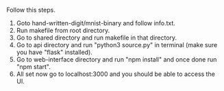 Follow this steps.

1. Goto hand-written-digit/mnist-binary and follow info.txt.
2. Run makefile from root directory.
3. Go to shared directory and run makefile in that directory.
4. Go to api directory and run "python3 source.py" in terminal (make sure you have "flask" installed).
5. Go to web-interface directory and run "npm install" and once done run "npm start".
6. All set now go to localhost:3000 and you should be able to access the UI.
